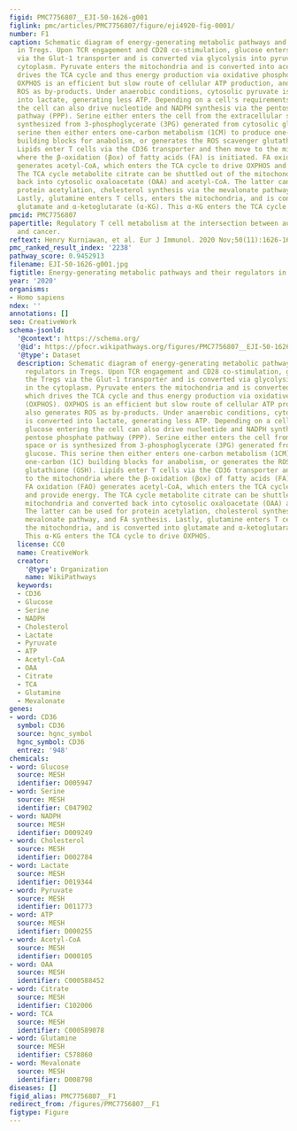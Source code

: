 ```yaml
---
figid: PMC7756807__EJI-50-1626-g001
figlink: pmc/articles/PMC7756807/figure/eji4920-fig-0001/
number: F1
caption: Schematic diagram of energy‐generating metabolic pathways and their regulators
  in Tregs. Upon TCR engagement and CD28 co‐stimulation, glucose enters the Tregs
  via the Glut‐1 transporter and is converted via glycolysis into pyruvate in the
  cytoplasm. Pyruvate enters the mitochondria and is converted into acetyl‐CoA, which
  drives the TCA cycle and thus energy production via oxidative phosphorylation (OXPHOS).
  OXPHOS is an efficient but slow route of cellular ATP production, and also generates
  ROS as by‐products. Under anaerobic conditions, cytosolic pyruvate is converted
  into lactate, generating less ATP. Depending on a cell's requirements, glucose entering
  the cell can also drive nucleotide and NADPH synthesis via the pentose phosphate
  pathway (PPP). Serine either enters the cell from the extracellular space or is
  synthesized from 3‐phosphoglycerate (3PG) generated from cytosolic glucose. This
  serine then either enters one‐carbon metabolism (1CM) to produce one‐carbon (1C)
  building blocks for anabolism, or generates the ROS scavenger glutathione (GSH).
  Lipids enter T cells via the CD36 transporter and then move to the mitochondria
  where the β‐oxidation (βox) of fatty acids (FA) is initiated. FA oxidation (FAO)
  generates acetyl‐CoA, which enters the TCA cycle to drive OXPHOS and provide energy.
  The TCA cycle metabolite citrate can be shuttled out of the mitochondria and converted
  back into cytosolic oxaloacetate (OAA) and acetyl‐CoA. The latter can be used for
  protein acetylation, cholesterol synthesis via the mevalonate pathway, and FA synthesis.
  Lastly, glutamine enters T cells, enters the mitochondria, and is converted into
  glutamate and α‐ketoglutarate (α‐KG). This α‐KG enters the TCA cycle to drive OXPHOS.
pmcid: PMC7756807
papertitle: Regulatory T cell metabolism at the intersection between autoimmune diseases
  and cancer.
reftext: Henry Kurniawan, et al. Eur J Immunol. 2020 Nov;50(11):1626-1642.
pmc_ranked_result_index: '2238'
pathway_score: 0.9452913
filename: EJI-50-1626-g001.jpg
figtitle: Energy‐generating metabolic pathways and their regulators in Tregs
year: '2020'
organisms:
- Homo sapiens
ndex: ''
annotations: []
seo: CreativeWork
schema-jsonld:
  '@context': https://schema.org/
  '@id': https://pfocr.wikipathways.org/figures/PMC7756807__EJI-50-1626-g001.html
  '@type': Dataset
  description: Schematic diagram of energy‐generating metabolic pathways and their
    regulators in Tregs. Upon TCR engagement and CD28 co‐stimulation, glucose enters
    the Tregs via the Glut‐1 transporter and is converted via glycolysis into pyruvate
    in the cytoplasm. Pyruvate enters the mitochondria and is converted into acetyl‐CoA,
    which drives the TCA cycle and thus energy production via oxidative phosphorylation
    (OXPHOS). OXPHOS is an efficient but slow route of cellular ATP production, and
    also generates ROS as by‐products. Under anaerobic conditions, cytosolic pyruvate
    is converted into lactate, generating less ATP. Depending on a cell's requirements,
    glucose entering the cell can also drive nucleotide and NADPH synthesis via the
    pentose phosphate pathway (PPP). Serine either enters the cell from the extracellular
    space or is synthesized from 3‐phosphoglycerate (3PG) generated from cytosolic
    glucose. This serine then either enters one‐carbon metabolism (1CM) to produce
    one‐carbon (1C) building blocks for anabolism, or generates the ROS scavenger
    glutathione (GSH). Lipids enter T cells via the CD36 transporter and then move
    to the mitochondria where the β‐oxidation (βox) of fatty acids (FA) is initiated.
    FA oxidation (FAO) generates acetyl‐CoA, which enters the TCA cycle to drive OXPHOS
    and provide energy. The TCA cycle metabolite citrate can be shuttled out of the
    mitochondria and converted back into cytosolic oxaloacetate (OAA) and acetyl‐CoA.
    The latter can be used for protein acetylation, cholesterol synthesis via the
    mevalonate pathway, and FA synthesis. Lastly, glutamine enters T cells, enters
    the mitochondria, and is converted into glutamate and α‐ketoglutarate (α‐KG).
    This α‐KG enters the TCA cycle to drive OXPHOS.
  license: CC0
  name: CreativeWork
  creator:
    '@type': Organization
    name: WikiPathways
  keywords:
  - CD36
  - Glucose
  - Serine
  - NADPH
  - Cholesterol
  - Lactate
  - Pyruvate
  - ATP
  - Acetyl-CoA
  - OAA
  - Citrate
  - TCA
  - Glutamine
  - Mevalonate
genes:
- word: CD36
  symbol: CD36
  source: hgnc_symbol
  hgnc_symbol: CD36
  entrez: '948'
chemicals:
- word: Glucose
  source: MESH
  identifier: D005947
- word: Serine
  source: MESH
  identifier: C047902
- word: NADPH
  source: MESH
  identifier: D009249
- word: Cholesterol
  source: MESH
  identifier: D002784
- word: Lactate
  source: MESH
  identifier: D019344
- word: Pyruvate
  source: MESH
  identifier: D011773
- word: ATP
  source: MESH
  identifier: D000255
- word: Acetyl-CoA
  source: MESH
  identifier: D000105
- word: OAA
  source: MESH
  identifier: C000588452
- word: Citrate
  source: MESH
  identifier: C102006
- word: TCA
  source: MESH
  identifier: C000589078
- word: Glutamine
  source: MESH
  identifier: C578860
- word: Mevalonate
  source: MESH
  identifier: D008798
diseases: []
figid_alias: PMC7756807__F1
redirect_from: /figures/PMC7756807__F1
figtype: Figure
---
```

